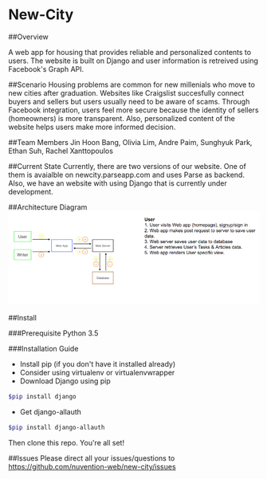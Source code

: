 # New-City

##Overview

A web app for housing that provides reliable and personalized contents to users. 
The website is built on Django and user information is retreived using Facebook's Graph API.

##Scenario 
Housing problems are common for new millenials who move to new cities after graduation. 
Websites like Craigslist succesfully connect buyers and sellers but users usually
need to be aware of scams. Through Facebook integration, users feel more secure 
because the identity of sellers (homeowners) is more transparent. Also, personalized 
content of the website helps users make more informed decision. 

##Team Members
Jin Hoon Bang, Olivia Lim, Andre Paim, Sunghyuk Park, Ethan Suh, Rachel Xanttopoulos

##Current State 
Currently, there are two versions of our website. One of them is avaialble on 
newcity.parseapp.com and uses Parse as backend. Also, we have an website with
using Django that is currently under development. 

##Architecture Diagram 
![Image of Yaktocat](img/architecture_diagram.png)

##Install 

###Prerequisite
Python 3.5 

###Installation Guide
* Install pip (if you don't have it installed already)
* Consider using virtualenv or virtualenvwrapper  
* Download Django using pip
```sh
$pip install django
```

* Get django-allauth
```sh
$pip install django-allauth
```

Then clone this repo. You're all set!

##Issues
Please direct all your issues/questions to https://github.com/nuvention-web/new-city/issues
